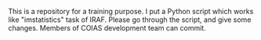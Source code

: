 This is a repository for a training purpose.
I put a Python script which works like "imstatistics" task of IRAF.
Please go through the script, and give some changes.
Members of COIAS development team can commit.

